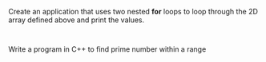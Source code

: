 Create an application that uses two nested **for** loops to loop through the 2D array defined above and print the values.

```C++



```


Write a program in C++ to find prime number within a range
```C+++

  
  
  
  
  

```